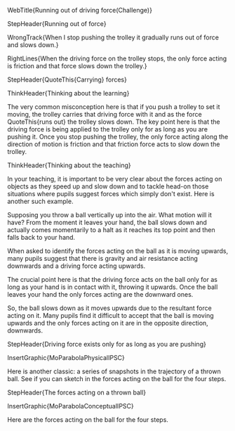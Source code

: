WebTitle{Running out of driving force(Challenge)}

StepHeader{Running out of force}

WrongTrack{When I stop pushing the trolley it gradually runs out of force and slows down.}

RightLines{When the driving force on the trolley stops, the only force acting is friction and that force slows down the trolley.}

StepHeader{QuoteThis{Carrying} forces}

ThinkHeader{Thinking about the learning}

The very common misconception here is that if you push a trolley to set it moving, the trolley carries that driving force with it and as the force QuoteThis{runs out} the trolley slows down. The key point here is that the driving force is being applied to the trolley only for as long as you are pushing it. Once you stop pushing the trolley, the only force acting along the direction of motion is friction and that friction force acts to slow down the trolley.

ThinkHeader{Thinking about the teaching}

In your teaching, it is important to be very clear about the forces acting on objects as they speed up and slow down and to tackle head-on those situations where pupils suggest forces which simply don't exist. Here is another such example.

Supposing you throw a ball vertically up into the air. What motion will it have? From the moment it leaves your hand, the ball slows down and actually comes momentarily to a halt as it reaches its top point and then falls back to your hand.

When asked to identify the forces acting on the ball as it is moving upwards, many pupils suggest that there is gravity and air resistance acting downwards and a driving force acting upwards.

The crucial point here is that the driving force acts on the ball only for as long as your hand is in contact with it, throwing it upwards. Once the ball leaves your hand the only forces acting are the downward ones.

So, the ball slows down as it moves upwards due to the resultant force acting on it. Many pupils find it difficult to accept that the ball is moving upwards and the only forces acting on it are in the opposite direction, downwards.

StepHeader{Driving force exists only for as long as you are pushing}

InsertGraphic{MoParabolaPhysicalIPSC}

Here is another classic: a series of snapshots in the trajectory of a thrown ball. See if you can sketch in the forces acting on the ball for the four steps.

StepHeader{The forces acting on a thrown ball}

InsertGraphic{MoParabolaConceptualIPSC}

Here are the forces acting on the ball for the four steps.

